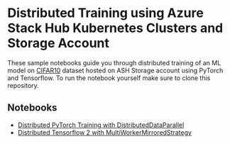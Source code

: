 # Distributed Training using Azure Stack Hub Kubernetes Clusters and Storage Account

These sample notebooks guide you through distributed training of an ML model on [CIFAR10](https://www.cs.toronto.edu/~kriz/cifar.html) dataset hosted on ASH Storage account using PyTorch and 
Tensorflow. To run the notebook yourself make sure to clone this repository. 

## Notebooks

* [Distributed PyTorch Training with DistributedDataParallel](distributed-pytorch-cifar10.ipynb)
* [Distributed Tensorflow 2 with MultiWorkerMirroredStrategy](distributed-tf2-cifar10.ipynb)
